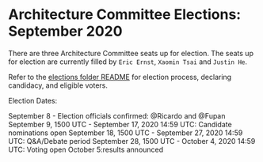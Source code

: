 # Architecture Committee Elections: September 2020

There are three Architecture Committee seats up for election. The seats up for
election are currently filled by `Eric Ernst`, `Xaomin Tsai` and `Justin He`.

Refer to the [elections folder README](https://github.com/kata-containers/community/tree/master/elections)
for election process, declaring candidacy, and eligible voters.

Election Dates:

September 8 - Election officials confirmed: @Ricardo and @Fupan
September 9, 1500 UTC - September 17, 2020 14:59 UTC: Candidate nominations open
September 18, 1500 UTC - September 27, 2020 14:59 UTC: Q&A/Debate period
September 28, 1500 UTC - October 4, 2020 14:59 UTC: Voting open
October 5:results announced
